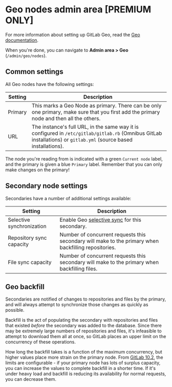 # Geo nodes admin area **[PREMIUM ONLY]**

For more information about setting up GitLab Geo, read the
[Geo documentation](../../gitlab-geo/README.md).

When you're done, you can navigate to **Admin area > Geo** (`/admin/geo/nodes`).

## Common settings

All Geo nodes have the following settings:

| Setting | Description |
| --------| ----------- |
| Primary | This marks a Geo Node as primary. There can be only one primary, make sure that you first add the primary node and then all the others. |
| URL     | The instance's full URL, in the same way it is configured in  `/etc/gitlab/gitlab.rb` (Omnibus GitLab installations) or `gitlab.yml` (source based installations). |

The node you're reading from is indicated with a green `Current node` label, and
the primary is given a blue `Primary` label. Remember that you can only make
changes on the primary!

## Secondary node settings

Secondaries have a number of additional settings available:

| Setting                   | Description |
|---------------------------|-------------|
| Selective synchronization | Enable Geo [selective sync](../../gitlab-geo/configuration.md#selective-synchronization) for this secondary. |
| Repository sync capacity  | Number of concurrent requests this secondary will make to the primary when backfilling repositories. |
| File sync capacity        | Number of concurrent requests this secondary will make to the primary when backfilling files. |

## Geo backfill

Secondaries are notified of changes to repositories and files by the primary,
and will always attempt to synchronize those changes as quickly as possible.

Backfill is the act of populating the secondary with repositories and files that
existed *before* the secondary was added to the database. Since there may be
extremely large numbers of repositories and files, it's infeasible to attempt to
download them all at once, so GitLab places an upper limit on the concurrency of
these operations.

How long the backfill takes is a function of the maximum concurrency, but higher
values place more strain on the primary node. From [GitLab 10.2](https://gitlab.com/gitlab-org/gitlab-ee/merge_requests/3107),
the limits are configurable - if your primary node has lots of surplus capacity,
you can increase the values to complete backfill in a shorter time. If it's
under heavy load and backfill is reducing its availability for normal requests,
you can decrease them.
